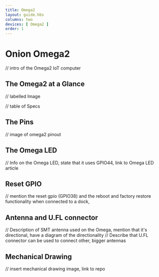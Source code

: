 ```yaml
---
title: Omega2
layout: guide.hbs
columns: two
devices: [ Omega2 ]
order: 1
---
```


# Onion Omega2

// intro of the Omega2 IoT computer


## The Omega2 at a Glance

// labelled Image

// table of Specs

## The Pins

// image of omega2 pinout


[//]: # (LATER: include section on the 50pin connector)


## The Omega LED

// Info on the Omega LED, state that it uses GPIO44, link to Omega LED article

## Reset GPIO

// mention the reset gpio (GPIO38) and the reboot and factory restore functionality when connected to a dock,

## Antenna and U.FL connector

// Description of SMT antenna used on the Omega, mention that it's directional, have a diagram of the directionality
// Describe that U.FL connector can be used to connect other, bigger antennas

## Mechanical Drawing

// insert mechanical drawing image, link to repo
